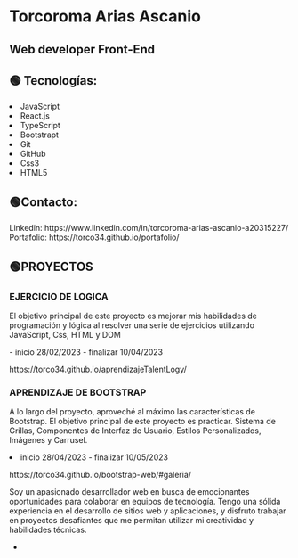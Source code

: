 <!DOCTYPE html>
<html lang="en">
<head>
    <meta charset="UTF-8">
    <meta http-equiv="X-UA-Compatible" content="IE=edge">
    <meta name="viewport" content="width=device-width, initial-scale=1.0">
</head>
<body>
    <div align="">
        <h1 > Torcoroma Arias Ascanio</h1>
        <h2>Web developer Front-End</h2>
        <h2>🟢 Tecnologías:</h2>
        <li>JavaScript</li>
        <li> React.js</li>
        <li>TypeScript</li>
        <li>Bootstrapt</li>
         <li>Git</li>
        <li>GitHub</li>
        <li>Css3</li>
        <li>HTML5</li>
        <h2> 🟢Contacto: </h2> 
       <p>Linkedin: https://www.linkedin.com/in/torcoroma-arias-ascanio-a20315227/ <br>
           Portafolio: https://torco34.github.io/portafolio/
       </p> 
        <h2> 🟢PROYECTOS</h2>
         <h3> EJERCICIO DE LOGICA </h3> 
        <p>El objetivo principal de este proyecto es mejorar mis habilidades de   programación y lógica al resolver una serie de ejercicios utilizando JavaScript, Css, HTML y DOM 
        </p>  
         <span> -  inicio 28/02/2023 - finalizar 10/04/2023 </span>
       <p>https://torco34.github.io/aprendizajeTalentLogy/</p>
           <h3> APRENDIZAJE DE BOOTSTRAP </h3> 
        <p>A lo largo del proyecto, aproveché al máximo las características de Bootstrap. El objetivo principal de este proyecto es practicar.
          Sistema de Grillas, Componentes de Interfaz de Usuario, Estilos Personalizados, Imágenes y Carrusel.</p> 
        <li>inicio 28/04/2023 - finalizar 10/05/2023</li>
    <p>https://torco34.github.io/bootstrap-web/#galeria/</p>
       <p>Soy un apasionado desarrollador web en busca de emocionantes oportunidades para colaborar en equipos de tecnología. Tengo una sólida experiencia en el desarrollo de sitios web y aplicaciones, 
         y disfruto trabajar en proyectos desafiantes que me permitan utilizar mi creatividad y habilidades técnicas.</p> 

-
</div>
</body>
</html>


